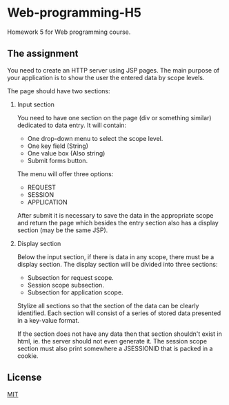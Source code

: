 # Web-programming-H5

Homework 5 for Web programming course.

## The assignment

You need to create an HTTP server using JSP pages.
The main purpose of your application is to show the user the entered data by scope levels.

The page should have two sections:

1. Input section

   You need to have one section on the page (div or something similar) dedicated to data entry. 
   It will contain: 
   * One drop-down menu to select the scope level.
   * One key field (String)
   * One value box (Also string)
   * Submit forms button.

   The menu will offer three options:
   * REQUEST
   * SESSION
   * APPLICATION

   After submit it is necessary to save the data in the appropriate scope and return the page which besides the entry section also has a display section (may be the same JSP).

2. Display section

   Below the input section, if there is data in any scope, there must be a display section. 
   The display section will be divided into three sections:
   * Subsection for request scope.
   * Session scope subsection.
   * Subsection for application scope.

   Stylize all sections so that the section of the data can be clearly identified.
   Each section will consist of a series of stored data presented in a key-value format.

   If the section does not have any data then that section shouldn't exist in html, ie. the server should not even generate it. The session scope section must also print somewhere a JSESSIONID that is packed in a cookie.

## License
[MIT](https://choosealicense.com/licenses/mit/)
